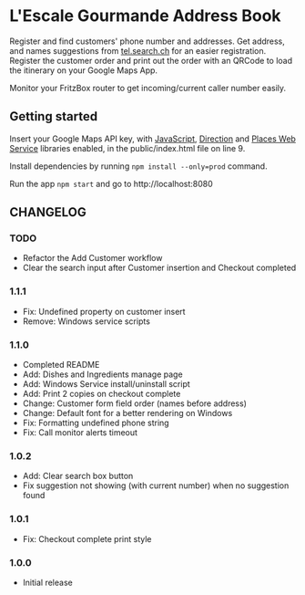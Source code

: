 # L'Escale Gourmande Address Book

Register and find customers' phone number and addresses.
Get address, and names suggestions from [tel.search.ch](https://tel.search.ch) for an easier registration. Register the customer order and print out the order with an QRCode to load the itinerary on your Google Maps App.

Monitor your FritzBox router to get incoming/current caller number easily.


## Getting started

Insert your Google Maps API key, with  [JavaScript](https://developers.google.com/maps/documentation/javascript/), [Direction](https://developers.google.com/maps/documentation/directions/) and [Places Web Service](https://developers.google.com/places/web-service/) libraries enabled, in the public/index.html file on line 9.

Install dependencies by running `npm install --only=prod` command.

Run the app `npm start` and go to http://localhost:8080

## CHANGELOG

### TODO
* Refactor the Add Customer workflow
* Clear the search input after Customer insertion and Checkout completed

### 1.1.1
* Fix: Undefined property on customer insert
* Remove: Windows service scripts

### 1.1.0
* Completed README
* Add: Dishes and Ingredients manage page
* Add: Windows Service install/uninstall script
* Add: Print 2 copies on checkout complete
* Change: Customer form field order (names before address)
* Change: Default font for a better rendering on Windows
* Fix: Formatting undefined phone string
* Fix: Call monitor alerts timeout

### 1.0.2
* Add: Clear search box button
* Fix suggestion not showing (with current number) when no suggestion found

### 1.0.1
* Fix: Checkout complete print style

### 1.0.0
* Initial release
